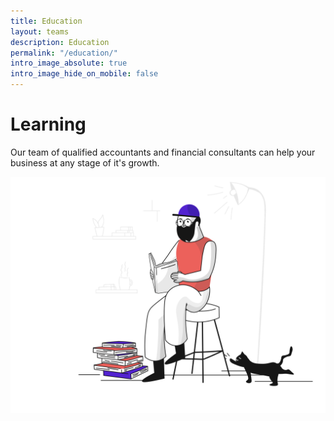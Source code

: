 ```yaml
---
title: Education
layout: teams
description: Education
permalink: "/education/"
intro_image_absolute: true
intro_image_hide_on_mobile: false
---
```


# Learning

Our team of qualified accountants and financial consultants can help your business at any stage of it's growth.

![Working](/images/study.svg)
